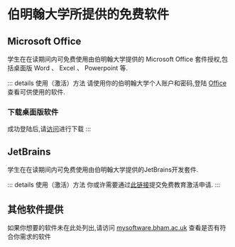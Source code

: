 # 伯明翰大学所提供的免费软件

## Microsoft Office

学生在在读期间内可免费使用由伯明翰大学提供的 Microsoft Office 套件授权,包括桌面版 Word 、 Excel 、 Powerpoint 等.

::: details 使用（激活）方法
请使用你的伯明翰大学个人账户和密码,登陆 [Office](https://www.office.com/apps) 查看可供使用的软件.

### 下载桌面版软件

成功登陆后,请[访问](https://portal.office.com/account/)进行下载
:::

## JetBrains

学生在在读期间内可免费使用由伯明翰大学提供的JetBrains开发套件.

::: details 使用（激活）方法
你或许需要通过[此链接](https://www.jetbrains.com/community/education/)提交免费教育激活申请.
:::

## 其他软件提供

如果你想要的软件未在此处列出,请访问 [mysoftware.bham.ac.uk](https://mysoftware.bham.ac.uk/) 查看是否有符合你需求的软件